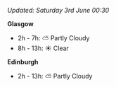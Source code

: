 *Updated: Saturday 3rd June 00:30*

**Glasgow**

* 2h - 7h: :partly_sunny: Partly Cloudy
* 8h - 13h: :sunny: Clear

**Edinburgh**

* 2h - 13h: :partly_sunny: Partly Cloudy
